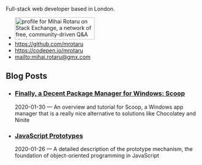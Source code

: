 Full-stack web developer based in London.

<ul class='list--media'>
  <li>
    <a
      href="https://stackexchange.com/users/201300?tab=accounts">
      <img
        src="https://stackexchange.com/users/flair/201300.png"
        width='208'
        height='58'
        alt="profile for Mihai Rotaru on Stack Exchange, a network of free, community-driven Q&A sites"
        title="profile for Mihai Rotaru on Stack Exchange, a network of free, community-driven Q&A sites"
      />
      </a>
    </li>
    <li><a href="https://github.com/mrotaru">https://github.com/mrotaru</a></li>
    <li><a href="https://codepen.io/mrotaru">https://codepen.io/mrotaru</a></li>
    <li><a href="mihai.rotaru@gmx.com">mailto:mihai.rotaru@gmx.com</a></li>
</ul>

## Blog Posts

<ul class='list--media'>
  <li class='blog-post-list-item'>
    <h3><a href="/blog/windows-package-manager-scoop">Finally, a Decent Package Manager for Windows: Scoop</a></h3>
    <p><span title="Last Updated" class="date">2020-01-30</span> <span class="separator">—</span>
    An overview and tutorial for Scoop, a Windows app manager that is a really nice alternative to solutions like Chocolatey and Ninite
    </p>
  </li>
  <li class='blog-post-list-item'>
    <h3><a href="/blog/javascript-prototypes">JavaScript Prototypes</a></h3>
    <p><span title="Last Updated" class="date">2020-01-26</span> <span class="separator">—</span>
    A detailed description of the prototype mechanism, the foundation of object-oriented programming in JavaScript
    </p>
  </li>
</ul>